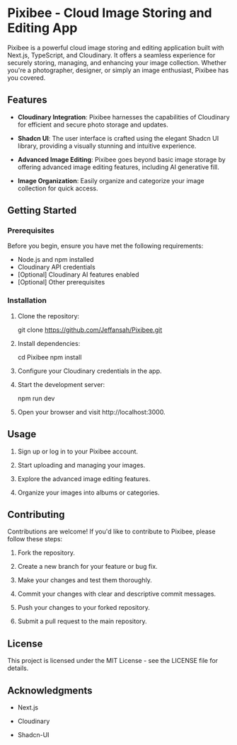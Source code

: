 # Pixibee - Cloud Image Storing and Editing App

Pixibee is a powerful cloud image storing and editing application built with Next.js, TypeScript, and Cloudinary. It offers a seamless experience for securely storing, managing, and enhancing your image collection. Whether you're a photographer, designer, or simply an image enthusiast, Pixibee has you covered.

## Features

- **Cloudinary Integration**: Pixibee harnesses the capabilities of Cloudinary for efficient and secure photo storage and updates.

- **Shadcn UI**: The user interface is crafted using the elegant Shadcn UI library, providing a visually stunning and intuitive experience.

- **Advanced Image Editing**: Pixibee goes beyond basic image storage by offering advanced image editing features, including AI generative fill.

- **Image Organization**: Easily organize and categorize your image collection for quick access.

## Getting Started

### Prerequisites

Before you begin, ensure you have met the following requirements:

- Node.js and npm installed
- Cloudinary API credentials
- [Optional] Cloudinary AI features enabled
- [Optional] Other prerequisites

### Installation

1. Clone the repository:

   git clone https://github.com/Jeffansah/Pixibee.git

2. Install dependencies:

   cd Pixibee
   npm install

3. Configure your Cloudinary credentials in the app.

4. Start the development server:

   npm run dev

5. Open your browser and visit http://localhost:3000.

## Usage

1. Sign up or log in to your Pixibee account.

2. Start uploading and managing your images.

3. Explore the advanced image editing features.

4. Organize your images into albums or categories.

## Contributing

Contributions are welcome! If you'd like to contribute to Pixibee, please follow these steps:

1. Fork the repository.

2. Create a new branch for your feature or bug fix.

3. Make your changes and test them thoroughly.

4. Commit your changes with clear and descriptive commit messages.

5. Push your changes to your forked repository.

6. Submit a pull request to the main repository.

## License

This project is licensed under the MIT License - see the LICENSE file for details.

## Acknowledgments

- Next.js

- Cloudinary

- Shadcn-UI
